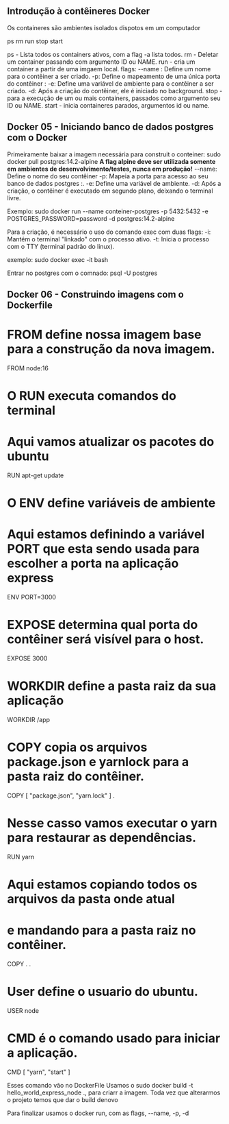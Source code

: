 ## Introdução à contêineres Docker

Os containeres são ambientes isolados dispotos em um computador

ps
rm
run
stop
start

ps - Lista todos os containers ativos, com a flag -a lista todos.
rm - Deletar um container passando com argumento ID ou NAME.
run - cria um container a partir de uma imgaem local.
flags: 
--name : Define um nome para o contêiner a ser criado.
-p: Define o mapeamento de uma única porta do contêiner <host>:<container>
-e: Define uma variável de ambiente para o contêiner a ser criado.
-d: Após a criação do contêiner, ele é iniciado no background.
stop - para a execução de um ou mais containers, passados como argumento seu ID ou NAME.
start - inicia containeres parados, argumentos id ou name.

## Docker 05 - Iniciando banco de dados postgres com o Docker

Primeiramente baixar a imagem necessária para construit o conteiner:
sudo docker pull postgres:14.2-alpine
**A flag alpine deve ser utilizada somente em ambientes de desenvolvimento/testes, nunca em produção!**
--name: Define o nome do seu contêiner
-p: Mapeia a porta para acesso ao seu banco de dados postgres <host>:<container>.
-e: Define uma variável de ambiente.
-d: Após a criação, o contêiner é executado em segundo plano, deixando o terminal livre.


Exemplo:
sudo docker run --name conteiner-postgres -p 5432:5432 -e POSTGRES_PASSWORD=password -d postgres:14.2-alpine

Para a criação, é necessário o uso do comando exec com duas flags:
-i: Mantém o terminal "linkado" com o processo ativo.
-t: Inicia o processo com o TTY (terminal padrão do linux).

exemplo: 
sudo docker exec -it <ID-ou-NAME> bash

Entrar no postgres com o comnado:
psql -U postgres

## Docker 06 - Construindo imagens com o Dockerfile

# FROM define nossa imagem base para a construção da nova imagem.
FROM node:16

# O RUN executa comandos do terminal
# Aqui vamos atualizar os pacotes do ubuntu
RUN apt-get update

# O ENV define variáveis de ambiente
# Aqui estamos definindo a variável PORT que esta sendo usada para escolher a porta na aplicação express
ENV PORT=3000

# EXPOSE determina qual porta do contêiner será visível para o host.
EXPOSE 3000

# WORKDIR define a pasta raiz da sua aplicação
WORKDIR /app

# COPY copia os arquivos package.json e yarnlock para a pasta raiz do contêiner.
COPY [ "package.json", "yarn.lock" ] .

# Nesse casso vamos executar o yarn para restaurar as dependências.
RUN yarn

# Aqui estamos copiando todos os arquivos da pasta onde atual
# e mandando para a pasta raiz no contêiner.
COPY . .

# User define o usuario do ubuntu.
USER node

# CMD é o comando usado para iniciar a aplicação.
CMD [ "yarn", "start" ]


Esses comando vão no DockerFile
Usamos o sudo docker build -t hello_world_express_node  ., para criarr a imagem.
Toda vez que alterarmos o projeto temos que dar o build denovo

Para finalizar usamos o docker run, com as flags, --name, -p, -d
